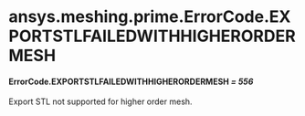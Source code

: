 # ansys.meshing.prime.ErrorCode.EXPORTSTLFAILEDWITHHIGHERORDERMESH

#### ErrorCode.EXPORTSTLFAILEDWITHHIGHERORDERMESH *= 556*

Export STL not supported for higher order mesh.

<!-- !! processed by numpydoc !! -->
